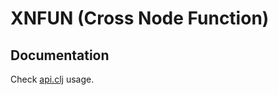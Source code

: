 # XNFUN (Cross Node Function)

## Documentation

Check [api.clj](https://github.com/lotuc/xnfun/blob/master/src/main/clj/lotuc/xnfun/api.clj) usage.
